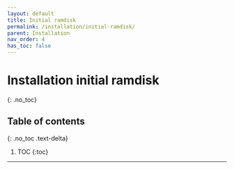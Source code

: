 ```yaml
---
layout: default
title: Initial ramdisk
permalink: /installation/initial-ramdisk/
parent: Installation
nav_order: 4
has_toc: false
---
```


# Installation initial ramdisk
{: .no_toc}

## Table of contents
{: .no_toc .text-delta}

1. TOC
{:toc}

---
